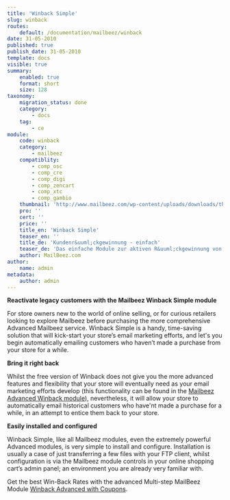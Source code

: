 ```yaml
---
title: 'Winback Simple'
slug: winback
routes:
    default: /documentation/mailbeez/winback
date: 31-05-2010
published: true
publish_date: 31-05-2010
template: docs
visible: true
summary:
    enabled: true
    format: short
    size: 128
taxonomy:
    migration_status: done
    category:
        - docs
    tag:
        - ce
module:
    code: winback
    category:
        - mailbeez
    compatiblity:
        - comp_osc
        - comp_cre
        - comp_digi
        - comp_zencart
        - comp_xtc
        - comp_gambio
    thumbnail: 'http://www.mailbeez.com/wp-content/uploads/downloads/thumbnails/2011/08/icon_64.png'
    pro: ''
    cert: ''
    price: ''
    title_en: 'Winback Simple'
    teaser_en: ''
    title_de: 'Kundenr&uuml;ckgewinnung - einfach'
    teaser_de: 'Das einfache Module zur aktiven R&uuml;ckgewinnung von Kunden'
    author: MailBeez.com
author:
    name: admin
metadata:
    author: admin
---
```


**Reactivate legacy customers with the Mailbeez Winback Simple module**

For store owners new to the world of online selling, or for curious retailers looking to explore Mailbeez before purchasing the more comprehensive Advanced Mailbeez service. Winback Simple is a handy, time-saving solution that will kick-start your store’s email marketing efforts, and let's you begin automatically emailing customers who haven’t made a purchase from your store for a while.

**Bring it right back**

Whilst the free version of Winback does not give you the more advanced features and flexibility that your store will eventually need as your email marketing efforts develop (this functionality can be found in the [Mailbeez Advanced Winback module](/documentation/mailbeez/winback_advanced "Advanced Winback")), nevertheless, it will allow your store to automatically email historical customers who have'nt made a purchase for a while, in an attempt to entice them back to your store.

**Easily installed and configured**

Winback Simple, like all Mailbeez modules, even the extremely powerful Advanced modules, is very simple to install and configure. Installation is usually a case of just transferring a few files with your FTP client, whilst configuration is via the Mailbeez module controls in your online shopping cart’s admin panel; an environment you are already very familiar with.

Get the best Win-Back Rates with the advanced Multi-step MailBeez Module [Winback Advanced with Coupons](/documentation/mailbeez/winback_advanced/ "Review Reminder Advanced – Autologin").
